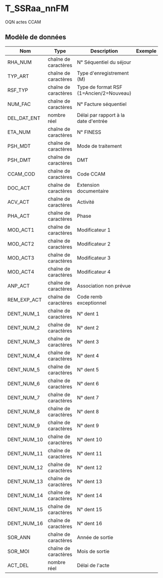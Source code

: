 # T_SSRaa_nnFM

OQN actes CCAM


## Modèle de données

|Nom|Type|Description|Exemple|Propriétés|
|-|-|-|-|-|
|RHA_NUM|chaîne de caractères|N° Séquentiel du séjour|||
|TYP_ART|chaîne de caractères|Type d'enregistrement (M)|||
|RSF_TYP|chaîne de caractères|Type de format RSF (1=Ancien/2=Nouveau)|||
|NUM_FAC|chaîne de caractères|N° Facture séquentiel|||
|DEL_DAT_ENT|nombre réel|Délai par rapport à la date d'entrée|||
|ETA_NUM|chaîne de caractères|N° FINESS|||
|PSH_MDT|chaîne de caractères|Mode de traitement|||
|PSH_DMT|chaîne de caractères|DMT|||
|CCAM_COD|chaîne de caractères|Code CCAM|||
|DOC_ACT|chaîne de caractères|Extension documentaire|||
|ACV_ACT|chaîne de caractères|Activité|||
|PHA_ACT|chaîne de caractères|Phase|||
|MOD_ACT1|chaîne de caractères|Modificateur 1|||
|MOD_ACT2|chaîne de caractères|Modificateur 2|||
|MOD_ACT3|chaîne de caractères|Modificateur 3|||
|MOD_ACT4|chaîne de caractères|Modificateur 4|||
|ANP_ACT|chaîne de caractères|Association non prévue|||
|REM_EXP_ACT|chaîne de caractères|Code remb exceptionnel|||
|DENT_NUM_1|chaîne de caractères|N° dent 1|||
|DENT_NUM_2|chaîne de caractères|N° dent 2|||
|DENT_NUM_3|chaîne de caractères|N° dent 3|||
|DENT_NUM_4|chaîne de caractères|N° dent 4|||
|DENT_NUM_5|chaîne de caractères|N° dent 5|||
|DENT_NUM_6|chaîne de caractères|N° dent 6|||
|DENT_NUM_7|chaîne de caractères|N° dent 7|||
|DENT_NUM_8|chaîne de caractères|N° dent 8|||
|DENT_NUM_9|chaîne de caractères|N° dent 9|||
|DENT_NUM_10|chaîne de caractères|N° dent 10|||
|DENT_NUM_11|chaîne de caractères|N° dent 11|||
|DENT_NUM_12|chaîne de caractères|N° dent 12|||
|DENT_NUM_13|chaîne de caractères|N° dent 13|||
|DENT_NUM_14|chaîne de caractères|N° dent 14|||
|DENT_NUM_15|chaîne de caractères|N° dent 15|||
|DENT_NUM_16|chaîne de caractères|N° dent 16|||
|SOR_ANN|chaîne de caractères|Année de sortie|||
|SOR_MOI|chaîne de caractères|Mois de sortie|||
|ACT_DEL|nombre réel|Délai de l'acte|||
